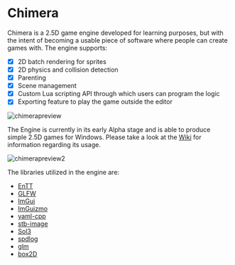 # Chimera
Chimera is a 2.5D game engine developed for learning purposes, but with the intent of becoming a usable piece of software where people can create games with. The engine supports:

- [x] 2D batch rendering for sprites
- [x] 2D physics and collision detection
- [x] Parenting
- [x] Scene management
- [x] Custom Lua scripting API through which users can program the logic
- [x] Exporting feature to play the game outside the editor

![chimerapreview](https://i.imgur.com/U1S4M1w.png)

The Engine is currently in its early Alpha stage and is able to produce simple 2.5D games for Windows. Please take a look at the [Wiki](https://github.com/Wantcha/Chimera/wiki) for information regarding its usage.

![chimerapreview2](https://i.imgur.com/vwJtFPJ.png)

The libraries utilized in the engine are:
* [EnTT](https://github.com/skypjack/entt)
* [GLFW](https://www.glfw.org/)
* [ImGui](https://github.com/ocornut/imgui)
* [ImGuizmo](https://github.com/CedricGuillemet/ImGuizmo)
* [yaml-cpp](https://github.com/jbeder/yaml-cpp)
* [stb-image](https://github.com/nothings/stb)
* [Sol3](https://github.com/ThePhD/sol2)
* [spdlog](https://github.com/gabime/spdlog)
* [glm](https://github.com/g-truc/glm)
* [box2D](https://box2d.org/)
